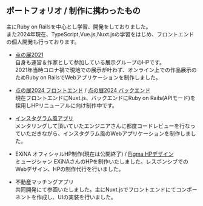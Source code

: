 

## ポートフォリオ / 制作に携わったもの
主にRuby on Railsを中心とし学習、開発をしておりました。
<br>また2024年現在、TypeScript,Vue.js,Nuxt.jsの学習をはじめ、フロントエンドの個人開発も行っております。

- [点の展2021](https://github.com/carolina-pon/tennoten)
<br>自身も運営＆作家として参加している展示グループのHPです。
<br>2021年当時コロナ禍で現地での展示が叶わず、オンライン上での作品展示のためRuby on RailsでWebアプリケーションを制作しました。
- [点の展2024 フロントエンド](https://github.com/carolina-pon/tennoten-front-v2) / [点の展2024 バックエンド](https://github.com/carolina-pon/tennoten-v2)
<br>現在フロントエンドにNuxt.js、バックエンドにRuby on Rails(APIモード)を採用しHPリニューアルに向け制作中です。

- [インスタグラム風アプリ](https://github.com/carolina-pon/insta-clone)
<br>メンタリングして頂いていたエンジニアさんに都度コードレビューを行なっていただきながら、インスタグラム風のWebアプリケーションを制作しました。

- EXiNA オフィシャルHP制作(現在は公開終了) / [Figma HPデザイン](https://www.figma.com/design/Cd0yFi02w5gdrzbpzcHzyp/EXiNA-HP?node-id=0-1&t=S2bprL848NGhCZl0-1)
<br>ミュージシャン EXiNAさんのHPを制作いたしました。レスポンシブでのWebデザイン、HPの制作代行を行いました。

- 不動産マッチングアプリ
<br>共同開発にて参画いたしました。主にNuxt.jsでフロントエンドにてコンポーネントを作成し、UIの実装を行いました。
